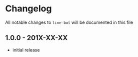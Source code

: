 # Changelog

All notable changes to `line-bot` will be documented in this file

## 1.0.0 - 201X-XX-XX

- initial release
